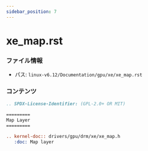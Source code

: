 ```yaml
---
sidebar_position: 7
---
```

# xe_map.rst

### ファイル情報

- パス: `linux-v6.12/Documentation/gpu/xe/xe_map.rst`

### コンテンツ

```rst
.. SPDX-License-Identifier: (GPL-2.0+ OR MIT)

=========
Map Layer
=========

.. kernel-doc:: drivers/gpu/drm/xe/xe_map.h
   :doc: Map layer

```
